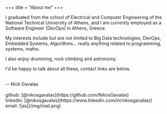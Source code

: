 +++
title = "About me"
+++

I graduated from the school of Electrical and Computer Engineering of the National Technical University of Athens, and
I am currently employed as a Software Engineer (DevOps) in Athens, Greece.

My interests include but are not limited to Big Data technologies, DevOps, Embedded Systems, Algorithms... really
anything related to programming, systems, maths.

I also enjoy drumming, rock climbing and astronomy.

I'd be happy to talk about all these, contact links are below.

<br>
-- Nick Gavalas<br><br>
github: [@nikosgavalas](https://github.com/NikosGavalas)<br>
linkedin: [@nikosgavalas](https://www.linkedin.com/in/nikosgavalas/)<br>
email: ![as](/img/mail.png)
